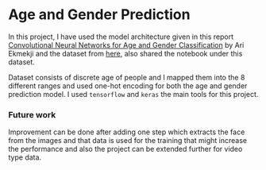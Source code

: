 # Age and Gender Prediction

In this project, I have used the model architecture given in this report [Convolutional Neural Networks for Age and Gender Classification](http://cs231n.stanford.edu/reports/2016/pdfs/003_Report.pdf) by Ari Ekmekji and the dataset from [here](https://www.kaggle.com/ttungl/adience-benchmark-gender-and-age-classification), also shared the notebook under this dataset.

Dataset consists of discrete age of people and I mapped them into the 8 different ranges and used one-hot encoding for both the age and gender prediction model. I used `tensorflow` and `keras` the main tools for this project.

### Future work
Improvement can be done after adding one step which extracts the face from the images and that data is used for the training that might increase the performance and also the project can be extended further for video type data.
